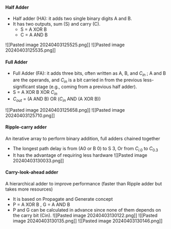#### Half Adder
* Half adder (HA): it adds two single binary digits A and B.
* It has two outputs, sum (S) and carry (C).
	* S = A XOR B
	* C = A AND B

![[Pasted image 20240403125525.png]]
![[Pasted image 20240403125535.png]]

#### Full Adder
* Full Adder (FA): it adds three bits, often written as A, B, and $C_{in}$ ; A and B are the operands, and $C_{in}$ is a bit carried in from the previous less-significant stage (e.g., coming from a previous half adder).
* S = A XOR B XOR $C_{in}$
* $C_{out}$ = (A AND B) OR ($C_{in}$ AND (A XOR B))

![[Pasted image 20240403125658.png]]
![[Pasted image 20240403125710.png]]

#### Ripple-carry adder
An iterative array to perform binary addition, full adders
chained together
* The longest path delay is from (A0 or B 0) to S 3, 
	Or from $C_{i.0}$ to $C_{0.3}$
* It has the advantage of requiring less hardware
![[Pasted image 20240403130033.png]]

#### Carry-look-ahead adder
A hierarchical adder to improve performance (faster
than Ripple adder but takes more resources)
* It is based on Propagate and Generate concept
* P = A XOR B , G = A AND B
* P and G can be calculated in advance since none of them depends on the carry bit (Cin).
![[Pasted image 20240403130122.png]]
![[Pasted image 20240403130135.png]]
![[Pasted image 20240403130146.png]]
